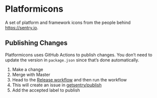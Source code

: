 Platformicons
=============

A set of platform and framework icons from the people behind https://sentry.io.

## Publishing Changes 
Platformicons uses GitHub Actions to publish changes. You don’t need to update the version in `package.json` since that’s done automatically.

1. Make a change
2. Merge with Master
3. Head to the [Release workflow](https://github.com/getsentry/platformicons/actions/workflows/release.yml) and then run the workflow
4. This will create an issue in [getsentry/publish](https://github.com/getsentry/publish/issues)
5. Add the accepted label to publish
